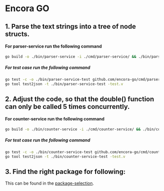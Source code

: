# Encora GO

## 1. Parse the text strings into a tree of node structs.
#### For parser-service run the following command
```bash
go build -o ./bin/parser-service -i ./cmd/parser-service/ && ./bin/parser-service
```
##### For test case run the following command
```bash
go test -c -o ./bin/parser-service-test github.com/encora-go/cmd/parser-service
go tool test2json -t ./bin/parser-service-test -test.v
```


## 2. Adjust the code, so that the double() function can only be called 5 times concurrently.
#### For counter-service run the following command
```bash
go build -o ./bin/counter-service -i ./cmd/counter-service/ && ./bin/counter-service
```
##### For test case run the following command
```bash
go test -c -o ./bin/counter-service-test github.com/encora-go/cmd/counter-service
go tool test2json -t ./bin/counter-service-test -test.v
```


## 3. Find the right package for following:
This can be found in the [package-selection](/cmd/package-selection/ReadMe.md).
